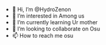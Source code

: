- 👋 Hi, I’m @HydroZenon
- 👀 I’m interested in Among us
- 🌱 I’m currently learning Ur mother
- 💞️ I’m looking to collaborate on Osu
- 📫 How to reach me osu

<!---
HydroZenon/HydroZenon is a ✨ special ✨ repository because its `README.md` (this file) appears on your GitHub profile.
You can click the Preview link to take a look at your changes.
--->
